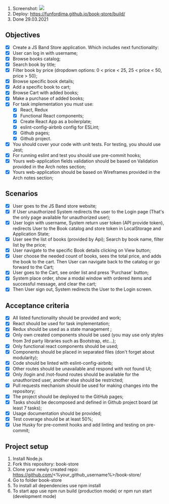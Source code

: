 1. Screenshot:
   ![](https://cdn1.savepice.ru/uploads/2021/3/29/edab1537f7755039179acf3db2183b04-full.jpg)
3. Deploy: https://funfordima.github.io/book-store/build/
4. Done 29.03.2021

## Objectives
- [x] Create a JS Band Store application. Which includes next functionality:
- [x] User can log in with username;
- [x] Browse books catalog;
- [x] Search book by title;
- [x] Filter book by price (dropdown options: 0 < price < 25, 25 < price < 50, price > 50);
- [x] Browse specific book details;
- [x] Add a specific book to cart;
- [x] Browse Cart with added books;
- [x] Make a purchase of added books;
- [x] For task implementation you must use: 
    - [x] React, Redux
    - [x] Functional React components;
    - [x] Create React App as a boilerplate;
    - [x] eslint-config-airbnb config for ESLint;
    - [x] Github pages;
    - [x] Github project.
- [x] You should cover your code with unit tests. For testing, you should use Jest;
- [x] For running eslint and test you should use pre-commit hooks;
- [x] Yours web-application fields validation should be based on Validation provided in the Arch notes section;
- [x] Yours web-application should be based on Wireframes provided in the Arch notes section;

## Scenarios
- [x] User goes to the JS Band store website;
- [x] If User unauthorized System redirects the user to the Login page (That's the only page available for unauthorized user);
- [x] User login with username, System return user token (API provide token), redirects User to the Book catalog and store token in LocalStorage and Application State;
- [x] User see the list of books (provided by Api); Search by book name, filter list by the price;
- [x] User navigate to the specific Book details clicking on View button;
- [x] User choose the needed count of books, sees the total price, and adds the book to the cart. Then User can navigate back to the catalog or go forward to the Cart;
- [x] User goes to the Cart, see order list and press 'Purchase' button;
- [x] System place order, show a modal window with ordered items and successful message, and clear the cart;
- [x] Then User sign out, System redirects the User to the Login screen.

## Acceptance criteria
- [x] All listed functionality should be provided and work;
- [x] React should be used for task implementation;
- [x] Redux should be used as a state management ;
- [x] Only own created components should be used (you may use only styles from 3rd party libraries such as Bootstrap, etc...);
- [x] Only functional react components should be used;
- [x] Components should be placed in separated files (don't forget about modularity);
- [x] Code should be linted with eslint-config-airbnb;
- [x] Other routes should be unavailable and respond with not found UI;
- [x] Only /login and /not-found routes should be available for the unauthorized user, another else should be restricted;
- [x] Pull requests mechanism should be used for making changes into the repository;
- [x] The project should be deployed to the GitHub pages;
- [x] Tasks should be decomposed and defined in Github project board (at least 7 tasks);
- [x] Usage documentation should be provided;
- [x] Test coverage should be at least 50%;
- [x] Use Husky for pre-commit hooks and add linting and testing on pre-commit;

## Project setup

1. Install Node.js
2. Fork this repository: book-store
3. Clone your newly created repo: https://github.com/<%your_github_username%>/book-store/
4. Go to folder book-store
5. To install all dependencies use npm install
6. To start app use npm run build (production mode) or npm run start (development mode)
